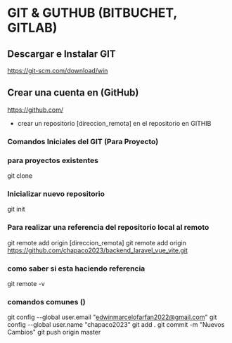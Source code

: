 # GIT & GUTHUB (BITBUCHET, GITLAB)

## Descargar e Instalar GIT

https://git-scm.com/download/win

## Crear una cuenta en (GitHub)

https://github.com/

-   crear un repositorio [direccion_remota] en el repositorio en GITHIB

### Comandos Iniciales del GIT (Para Proyecto)

### para proyectos existentes

git clone

### Inicializar nuevo repositorio

git init

### Para realizar una referencia del repositorio local al remoto

git remote add origin [direccion_remota]
git remote add origin https://github.com/chapaco2023/backend_laravel_vue_vite.git

### como saber si esta haciendo referencia

git remote -v

### comandos comunes ()

git config --global user.email "edwinmarcelofarfan2022@gmail.com"
git config --global user.name "chapaco2023"
git add .
git commit -m "Nuevos Cambios"
git push origin master
